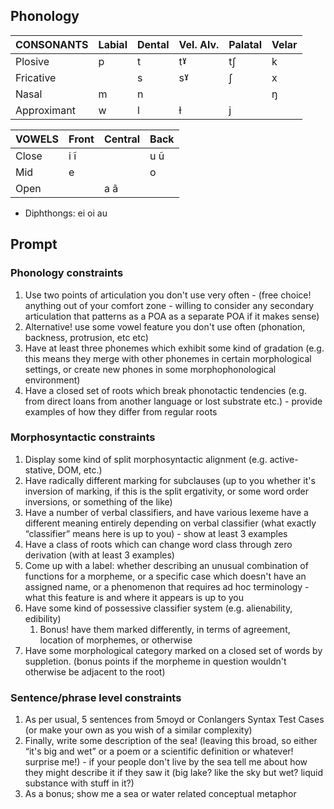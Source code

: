 ## Phonology

| CONSONANTS  | Labial | Dental | Vel. Alv. | Palatal | Velar |
| ---         | ---    | ---    | ---       | ---     | ---   |
| Plosive     | p      | t      | tˠ        | tʃ      | k     |
| Fricative   |        | s      | sˠ        | ʃ       | x     |
| Nasal       | m      | n      |           |         | ŋ     |
| Approximant | w      | l      | ɫ         | j       |       |

| VOWELS | Front | Central | Back |
| ---    | ---   | ---     | ---  |
| Close  | i ĩ   |         | u ũ  |
| Mid    | e     |         | o    |
| Open   |       | a ã     |      |

- Diphthongs: ei oi au

## Prompt

### Phonology constraints

1. Use two points of articulation you don't use very often - (free choice! anything out of your comfort zone - willing to consider any secondary articulation that patterns as a POA as a separate POA if it makes sense)
1. Alternative! use some vowel feature you don't use often (phonation, backness, protrusion, etc etc)
1. Have at least three phonemes which exhibit some kind of gradation (e.g. this means they merge with other phonemes in certain morphological settings, or create new phones in some morphophonological environment)
1. Have a closed set of roots which break phonotactic tendencies (e.g. from direct loans from another language or lost substrate etc.) - provide examples of how they differ from regular roots

### Morphosyntactic constraints

1. Display some kind of split morphosyntactic alignment (e.g. active-stative, DOM, etc.) 
1. Have radically different marking for subclauses (up to you whether it's inversion of marking, if this is the split ergativity, or some word order inversions, or something of the like) 
1. Have a number of verbal classifiers, and have various lexeme have a different meaning entirely depending on verbal classifier (what exactly “classifier” means here is up to you) - show at least 3 examples
1. Have a class of roots which can change word class through zero derivation (with at least 3 examples)
1. Come up with a label: whether describing an unusual combination of functions for a morpheme, or a specific case which doesn't have an assigned name, or a phenomenon that requires ad hoc terminology - what this feature is and where it appears is up to you 
1. Have some kind of possessive classifier system (e.g. alienability, edibility) 
    1. Bonus! have them marked differently, in terms of agreement, location of morphemes, or otherwise
1. Have some morphological category marked on a closed set of words by suppletion. (bonus points if the morpheme in question wouldn't otherwise be adjacent to the root)

### Sentence/phrase level constraints

1. As per usual, 5 sentences from 5moyd or Conlangers Syntax Test Cases (or make your own as you wish of a similar complexity)
1. Finally, write some description of the sea! (leaving this broad, so either “it's big and wet” or a poem or a scientific definition or whatever! surprise me!) - if your people don't live by the sea tell me about how they might describe it if they saw it (big lake? like the sky but wet? liquid substance with stuff in it?) 
1. As a bonus; show me a sea or water related conceptual metaphor

